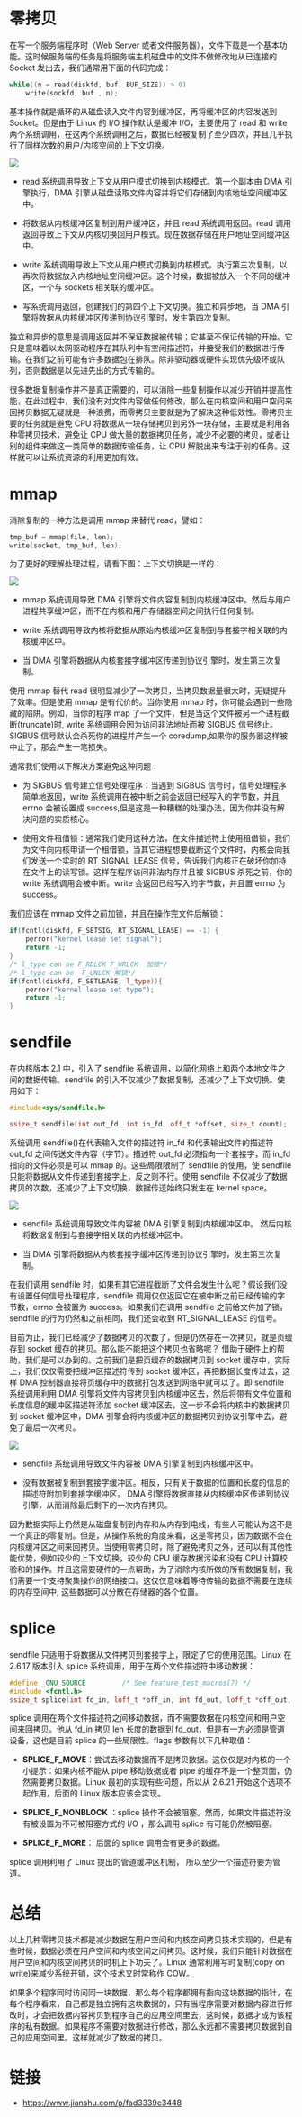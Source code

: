 # 零拷贝

在写一个服务端程序时（Web Server 或者文件服务器），文件下载是一个基本功能。这时候服务端的任务是将服务端主机磁盘中的文件不做修改地从已连接的 Socket 发出去，我们通常用下面的代码完成：

```c
while((n = read(diskfd, buf, BUF_SIZE)) > 0)
    write(sockfd, buf , n);
```

基本操作就是循环的从磁盘读入文件内容到缓冲区，再将缓冲区的内容发送到 Socket。但是由于 Linux 的 I/O 操作默认是缓冲 I/O，主要使用了 read 和 write 两个系统调用，在这两个系统调用之后，数据已经被复制了至少四次，并且几乎执行了同样次数的用户/内核空间的上下文切换。

![](https://s2.ax1x.com/2019/09/01/n9YNZV.png)

- read 系统调用导致上下文从用户模式切换到内核模式。第一个副本由 DMA 引擎执行，DMA 引擎从磁盘读取文件内容并将它们存储到内核地址空间缓冲区中。

- 将数据从内核缓冲区复制到用户缓冲区，并且 read 系统调用返回。read 调用返回导致上下文从内核切换回用户模式。现在数据存储在用户地址空间缓冲区中。

- write 系统调用导致上下文从用户模式切换到内核模式。执行第三次复制，以再次将数据放入内核地址空间缓冲区。这个时候，数据被放入一个不同的缓冲区，一个与 sockets 相关联的缓冲区。

- 写系统调用返回，创建我们的第四个上下文切换。独立和异步地，当 DMA 引擎将数据从内核缓冲区传递到协议引擎时，发生第四次复制。

独立和异步的意思是调用返回并不保证数据被传输；它甚至不保证传输的开始。它只是意味着以太网驱动程序在其队列中有空闲描述符，并接受我们的数据进行传输。在我们之前可能有许多数据包在排队。除非驱动器或硬件实现优先级环或队列，否则数据是以先进先出的方式传输的。

很多数据复制操作并不是真正需要的，可以消除一些复制操作以减少开销并提高性能，在此过程中，我们没有对文件内容做任何修改，那么在内核空间和用户空间来回拷贝数据无疑就是一种浪费，而零拷贝主要就是为了解决这种低效性。零拷贝主要的任务就是避免 CPU 将数据从一块存储拷贝到另外一块存储，主要就是利用各种零拷贝技术，避免让 CPU 做大量的数据拷贝任务，减少不必要的拷贝，或者让别的组件来做这一类简单的数据传输任务，让 CPU 解脱出来专注于别的任务。这样就可以让系统资源的利用更加有效。

# mmap

消除复制的一种方法是调用 mmap 来替代 read，譬如：

```c
tmp_buf = mmap(file, len);
write(socket, tmp_buf, len);
```

为了更好的理解处理过程，请看下图：上下文切换是一样的：

![](https://s2.ax1x.com/2019/09/01/n9t0Tf.png)

- mmap 系统调用导致 DMA 引擎将文件内容复制到内核缓冲区中。然后与用户进程共享缓冲区，而不在内核和用户存储器空间之间执行任何复制。

- write 系统调用导致内核将数据从原始内核缓冲区复制到与套接字相关联的内核缓冲区中。

- 当 DMA 引擎将数据从内核套接字缓冲区传递到协议引擎时，发生第三次复制。

使用 mmap 替代 read 很明显减少了一次拷贝，当拷贝数据量很大时，无疑提升了效率。但是使用 mmap 是有代价的。当你使用 mmap 时，你可能会遇到一些隐藏的陷阱。例如，当你的程序 map 了一个文件，但是当这个文件被另一个进程截断(truncate)时, write 系统调用会因为访问非法地址而被 SIGBUS 信号终止。SIGBUS 信号默认会杀死你的进程并产生一个 coredump,如果你的服务器这样被中止了，那会产生一笔损失。

通常我们使用以下解决方案避免这种问题：

- 为 SIGBUS 信号建立信号处理程序：当遇到 SIGBUS 信号时，信号处理程序简单地返回，write 系统调用在被中断之前会返回已经写入的字节数，并且 errno 会被设置成 success,但是这是一种糟糕的处理办法，因为你并没有解决问题的实质核心。

- 使用文件租借锁：通常我们使用这种方法，在文件描述符上使用租借锁，我们为文件向内核申请一个租借锁，当其它进程想要截断这个文件时，内核会向我们发送一个实时的 RT_SIGNAL_LEASE 信号，告诉我们内核正在破坏你加持在文件上的读写锁。这样在程序访问非法内存并且被 SIGBUS 杀死之前，你的 write 系统调用会被中断。write 会返回已经写入的字节数，并且置 errno 为 success。

我们应该在 mmap 文件之前加锁，并且在操作完文件后解锁：

```cpp
if(fcntl(diskfd, F_SETSIG, RT_SIGNAL_LEASE) == -1) {
    perror("kernel lease set signal");
    return -1;
}
/* l_type can be F_RDLCK F_WRLCK  加锁*/
/* l_type can be  F_UNLCK 解锁*/
if(fcntl(diskfd, F_SETLEASE, l_type)){
    perror("kernel lease set type");
    return -1;
}
```

# sendfile

在内核版本 2.1 中，引入了 sendfile 系统调用，以简化网络上和两个本地文件之间的数据传输。sendfile 的引入不仅减少了数据复制，还减少了上下文切换。使用如下：

```cpp
#include<sys/sendfile.h>

ssize_t sendfile(int out_fd, int in_fd, off_t *offset, size_t count);
```

系统调用 sendfile()在代表输入文件的描述符 in_fd 和代表输出文件的描述符 out_fd 之间传送文件内容（字节）。描述符 out_fd 必须指向一个套接字，而 in_fd 指向的文件必须是可以 mmap 的。这些局限限制了 sendfile 的使用，使 sendfile 只能将数据从文件传递到套接字上，反之则不行。使用 sendfile 不仅减少了数据拷贝的次数，还减少了上下文切换，数据传送始终只发生在 kernel space。

![](https://s2.ax1x.com/2019/09/01/n9NC1H.png)

- sendfile 系统调用导致文件内容被 DMA 引擎复制到内核缓冲区中。 然后内核将数据复制到与套接字相关联的内核缓冲区中。

- 当 DMA 引擎将数据从内核套接字缓冲区传递到协议引擎时，发生第三次复制。

在我们调用 sendfile 时，如果有其它进程截断了文件会发生什么呢？假设我们没有设置任何信号处理程序，sendfile 调用仅仅返回它在被中断之前已经传输的字节数，errno 会被置为 success。如果我们在调用 sendfile 之前给文件加了锁，sendfile 的行为仍然和之前相同，我们还会收到 RT_SIGNAL_LEASE 的信号。

目前为止，我们已经减少了数据拷贝的次数了，但是仍然存在一次拷贝，就是页缓存到 socket 缓存的拷贝。那么能不能把这个拷贝也省略呢？
借助于硬件上的帮助，我们是可以办到的。之前我们是把页缓存的数据拷贝到 socket 缓存中，实际上，我们仅仅需要把缓冲区描述符传到 socket 缓冲区，再把数据长度传过去，这样 DMA 控制器直接将页缓存中的数据打包发送到网络中就可以了。即 sendfile 系统调用利用 DMA 引擎将文件内容拷贝到内核缓冲区去，然后将带有文件位置和长度信息的缓冲区描述符添加 socket 缓冲区去，这一步不会将内核中的数据拷贝到 socket 缓冲区中，DMA 引擎会将内核缓冲区的数据拷贝到协议引擎中去，避免了最后一次拷贝。

![](https://s2.ax1x.com/2019/09/01/n9NIbt.png)

- sendfile 系统调用导致文件内容被 DMA 引擎复制到内核缓冲区中。

- 没有数据被复制到套接字缓冲区。相反，只有关于数据的位置和长度的信息的描述符附加到套接字缓冲区。 DMA 引擎将数据直接从内核缓冲区传递到协议引擎，从而消除最后剩下的一次内存拷贝。

因为数据实际上仍然是从磁盘复制到内存和从内存到电线，有些人可能认为这不是一个真正的零复制。但是，从操作系统的角度来看，这是零拷贝，因为数据不会在内核缓冲区之间来回拷贝。当使用零拷贝时，除了避免拷贝之外，还可以有其他性能优势，例如较少的上下文切换，较少的 CPU 缓存数据污染和没有 CPU 计算校验和的操作。并且这需要硬件的一点帮助，为了消除内核所做的所有数据复制，我们需要一个支持聚集操作的网络接口。这仅仅意味着等待传输的数据不需要在连续的内存空间中; 这些数据可以分散在存储器的各个位置。

# splice

sendfile 只适用于将数据从文件拷贝到套接字上，限定了它的使用范围。Linux 在 2.6.17 版本引入 splice 系统调用，用于在两个文件描述符中移动数据：

```cpp
#define _GNU_SOURCE         /* See feature_test_macros(7) */
#include <fcntl.h>
ssize_t splice(int fd_in, loff_t *off_in, int fd_out, loff_t *off_out, size_t len, unsigned int flags);
```

splice 调用在两个文件描述符之间移动数据，而不需要数据在内核空间和用户空间来回拷贝。他从 fd_in 拷贝 len 长度的数据到 fd_out，但是有一方必须是管道设备，这也是目前 splice 的一些局限性。flags 参数有以下几种取值：

- **SPLICE_F_MOVE**：尝试去移动数据而不是拷贝数据。这仅仅是对内核的一个小提示：如果内核不能从 pipe 移动数据或者 pipe 的缓存不是一个整页面，仍然需要拷贝数据。Linux 最初的实现有些问题，所以从 2.6.21 开始这个选项不起作用，后面的 Linux 版本应该会实现。

- **SPLICE_F_NONBLOCK** ：splice 操作不会被阻塞。然而，如果文件描述符没有被设置为不可被阻塞方式的 I/O ，那么调用 splice 有可能仍然被阻塞。

- **SPLICE_F_MORE**： 后面的 splice 调用会有更多的数据。

splice 调用利用了 Linux 提出的管道缓冲区机制， 所以至少一个描述符要为管道。

# 总结

以上几种零拷贝技术都是减少数据在用户空间和内核空间拷贝技术实现的，但是有些时候，数据必须在用户空间和内核空间之间拷贝。这时候，我们只能针对数据在用户空间和内核空间拷贝的时机上下功夫了。Linux 通常利用写时复制(copy on write)来减少系统开销，这个技术又时常称作 COW。

如果多个程序同时访问同一块数据，那么每个程序都拥有指向这块数据的指针，在每个程序看来，自己都是独立拥有这块数据的，只有当程序需要对数据内容进行修改时，才会把数据内容拷贝到程序自己的应用空间里去，这时候，数据才成为该程序的私有数据。如果程序不需要对数据进行修改，那么永远都不需要拷贝数据到自己的应用空间里。这样就减少了数据的拷贝。

# 链接

- https://www.jianshu.com/p/fad3339e3448
